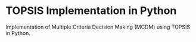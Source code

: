 # TOPSIS Implementation in Python
Implementation of Multiple Criteria Decision Making (MCDM) using TOPSIS in Python.
